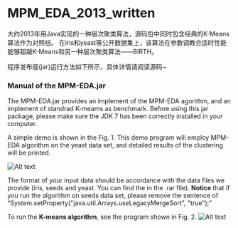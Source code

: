 # MPM_EDA_2013_written

大约2013年用Java实现的一种层次聚类算法，源码包中同时包含经典的K-Means算法作为对照组。
在iris和yeast等公开数据集上，该算法在参数调教合适时性能能够超越K-Means和另一种层次聚类算法——BIRTH。

程序发布版(jar)运行方法如下所示，具体详情请阅读源码~
### Manual of the MPM-EDA.jar
The MPM-EDA.jar provides an implement of the MPM-EDA agorithm, and an implement of standrad K-meams as benchmark. Before using this jar package, please make sure the JDK 7 has been correctly installed in your computer.

A simple demo is shown in the Fig. 1. This demo program will employ MPM-EDA algorithm on the yeast data set, and detailed results of the clustering will be printed.

![Alt text](https://raw.githubusercontent.com/DemoGit4LIANG/MPM_EDA_2013_written/master/Screenshots/1.png)

The format of your input data should be accordance with the data files we provide (iris, seeds
and yeast. You can find the in the .rar file). __Notice__ that if you run the algorithm on seeds data set,
please remove the sentence of “System.setProperty("java.util.Arrays.useLegacyMergeSort",
"true");”

To run the __K-means algorithm__, see the program shown in Fig. 2.
![Alt text](https://raw.githubusercontent.com/DemoGit4LIANG/MPM_EDA_2013_written/master/Screenshots/1.png)
